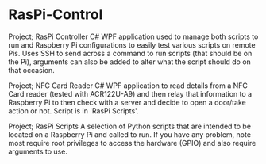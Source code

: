 # RasPi-Control

Project; RasPi Controller
C# WPF application used to manage both scripts to run and Raspberry Pi configurations to easily test various scripts on remote Pis. 
Uses SSH to send across a command to run scripts (that should be on the Pi), arguments can also be added to alter what the script should do on that occasion.

Project; NFC Card Reader
C# WPF application to read details from a NFC Card reader (tested with ACR122U-A9) and then relay that information to a Raspberry Pi to then check with a server and decide to open a door/take action or not. Script is in 'RasPi Scripts'.

Project; RasPi Scripts
A selection of Python scripts that are intended to be located on a Raspberry Pi and called to run. If you have any problem, note most require root privileges to access the hardware (GPIO) and also require arguments to use.

